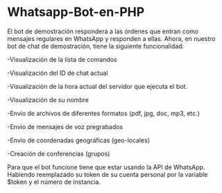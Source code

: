 # Whatsapp-Bot-en-PHP

El bot de demostración responderá a las órdenes que entran como mensajes regulares en WhatsApp y responden a ellas. Ahora, en nuestro bot de chat de demostración, tiene la siguiente funcionalidad:

-Visualización de la lista de comandos

-Visualización del ID de chat actual

-Visualización de la hora actual del servidor que ejecuta el bot.

-Visualización de su nombre

-Envío de archivos de diferentes formatos (pdf, jpg, doc, mp3, etc.)

-Envío de mensajes de voz pregrabados

-Envío de coordenadas geográficas (geo-locales)

-Creación de conferencias (grupos)

Para que el bot funcione tiene que estar usando la API de WhatsApp. Habiendo reemplazado su token de su cuenta personal por la variable $token y el número de instancia.



